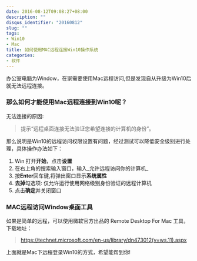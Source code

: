 ```yaml
---
date: 2016-08-12T09:08:27+08:00
description: ""
disqus_identifier: "20160812"
slug: ""
tags:
- Win10
- Mac
title: 如何使用MAC远程连接Win10操作系统
categories:
- 软件
---
```


办公室电脑为Window，在家需要使用Mac远程访问,但是发现自从升级为Win10后就无法远程连接。


### 那么如何才能使用Mac远程连接到Win10呢？

无法连接的原因:

> 提示“远程桌面连接无法验证您希望连接的计算机的身份”。 

那么说明是Win10的远程访问权限设置有问题，经过测试可以降低安全级别进行处理，具体操作办法如下：

1. Win 打开**开始**，点击**设置**
2. 在右上角的搜索输入窗口，输入_允许远程访问你的计算机_
3. 按**Enter**回车键,将弹出窗口显示**系统属性**
4. **去掉**勾选项: 仅允许运行使用网络级别身份验证的远程计算机
5. 点击**确定**并关闭窗口


### MAC远程访问Window桌面工具

如果是简单的远程，可以使用微软官方出品的 Remote Desktop For Mac 工具，下载地址：

> https://technet.microsoft.com/en-us/library/dn473012(v=ws.11).aspx


上面就是Mac下远程登录Win10的方式，希望能帮到你!
